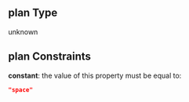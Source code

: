 ## plan Type

unknown

## plan Constraints

**constant**: the value of this property must be equal to:

```json
"space"
```

